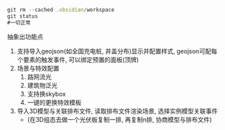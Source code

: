 ```js
git rm --cached .obsidian/workspace 
git status 
#一切正常
```

抽象出功能点
1. 支持导入geojson(如全国充电桩, 井盖分布)显示并配置样式, geojson可配每个要素的触发事件, 可以绑定预置的面板(顶牌)
2. 场景与特效配置
	1. 路网流光
	2. 建筑物泛光
	3. 支持换skybox
	4. 一键的更换特效模板
3. 导入3D模型与关联排布文件, 读取排布文件渲染场景, 选择实例模型关联事件
	- (在3D组态去做一个光伏板复制一排, 再复制n排, 协商模型与排布文件)

